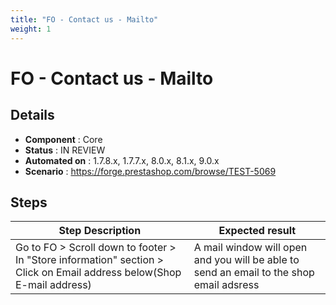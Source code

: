 ```yaml
---
title: "FO - Contact us - Mailto"
weight: 1
---
```


# FO - Contact us - Mailto
## Details
* **Component** : Core
* **Status** : IN REVIEW
* **Automated on** : 1.7.8.x, 1.7.7.x, 8.0.x, 8.1.x, 9.0.x
* **Scenario** : https://forge.prestashop.com/browse/TEST-5069

## Steps
| Step Description | Expected result |
| ----- | ----- |
| Go to FO > Scroll down to footer > In "Store information" section > Click on Email address below(Shop E-mail address) | A mail window will open and you will be able to send an email to the shop email adsress |